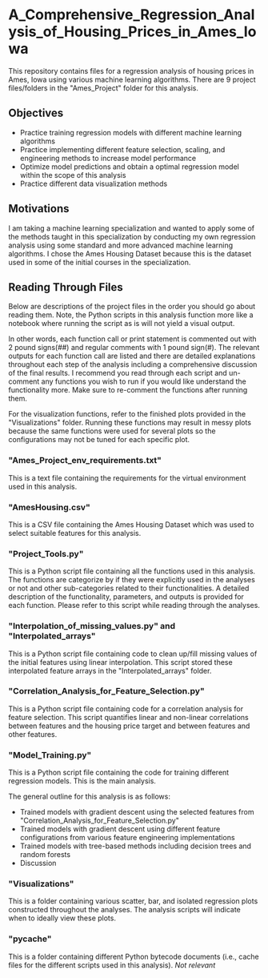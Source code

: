 # A_Comprehensive_Regression_Analysis_of_Housing_Prices_in_Ames_Iowa
This repository contains files for a regression analysis of housing prices in Ames, Iowa using various machine learning algorithms. There are 9 project files/folders in the "Ames_Project" folder for this analysis. 

## Objectives
- Practice training regression models with different machine learning algorithms
- Practice implementing different feature selection, scaling, and engineering methods to increase model performance
- Optimize model predictions and obtain a optimal regression model within the scope of this analysis
- Practice different data visualization methods

## Motivations
I am taking a machine learning specialization and wanted to apply some of the methods taught in this specialization by conducting my own regression analysis using some standard and more advanced machine learning algorithms. I chose the Ames Housing Dataset because this is the dataset used in some of the initial courses in the specialization. 

## Reading Through Files
Below are descriptions of the project files in the order you should go about reading them. Note, the Python scripts in this analysis function more like a notebook where running the script as is will not yield a visual output. 

In other words, each function call or print statement is commented out with 2 pound signs(##) and regular comments with 1 pound sign(#). The relevant outputs for each function call are listed and there are detailed explanations throughout each step of the analysis including a comprehensive discussion of the final results. I recommend you read through each script and un-comment any functions you wish to run if you would like understand the functionality more. Make sure to re-comment the functions after running them. 

For the visualization functions, refer to the finished plots provided in the "Visualizations" folder. Running these functions may result in messy plots because the same functions were used for several plots so the configurations may not be tuned for each specific plot.

### "Ames_Project_env_requirements.txt"
This is a text file containing the requirements for the virtual environment used in this analysis.

### "AmesHousing.csv"
This is a CSV file containing the Ames Housing Dataset which was used to select suitable features for this analysis.

### "Project_Tools.py"
This is a Python script file containing all the functions used in this analysis. The functions are categorize by if they were explicitly used in the analyses or not and other sub-categories related to their functionalities. A detailed description of the functionality, parameters, and outputs is provided for each function. Please refer to this script while reading through the analyses.

### "Interpolation_of_missing_values.py" and "Interpolated_arrays"
This is a Python script file containing code to clean up/fill missing values of the initial features using linear interpolation. This script stored these interpolated feature arrays in the "Interpolated_arrays" folder.

### "Correlation_Analysis_for_Feature_Selection.py"
This is a Python script file containing code for a correlation analysis for feature selection. This script quantifies linear and non-linear correlations between features and the housing price target and between features and other features. 

### "Model_Training.py"
This is a Python script file containing the code for training different regression models. This is the main analysis. 

The general outline for this analysis is as follows:
- Trained models with gradient descent using the selected features from "Correlation_Analysis_for_Feature_Selection.py"
- Trained models with gradient descent using different feature configurations from various feature engineering implementations
- Trained models with tree-based methods including decision trees and random forests
- Discussion

### "Visualizations" 
This is a folder containing various scatter, bar, and isolated regression plots constructed throughout the analyses. The analysis scripts will indicate when to ideally view these plots.

### "__pycache__"
This is a folder containing different Python bytecode documents (i.e., cache files for the different scripts used in this analysis). *Not relevant*





